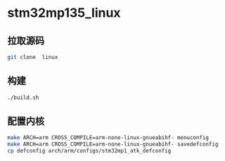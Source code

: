 # stm32mp135_linux

## 拉取源码

``` sh
git clone  linux
```

## 构建

``` sh
./build.sh
```

## 配置内核

``` sh
make ARCH=arm CROSS_COMPILE=arm-none-linux-gnueabihf- menuconfig
make ARCH=arm CROSS_COMPILE=arm-none-linux-gnueabihf- savedefconfig
cp defconfig arch/arm/configs/stm32mp1_atk_defconfig
```
